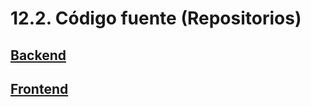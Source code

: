 # 12.2. Código fuente (Repositorios)

## [Backend](../../web-app/backend)

## [Frontend](../../web-app/frontend)
